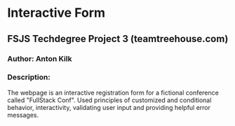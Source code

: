 # Interactive Form

## FSJS Techdegree Project 3 (teamtreehouse.com)

### Author: Anton Kilk

### Description:

The webpage is an interactive registration form for a fictional conference called "FullStack Conf". Used principles of customized and conditional behavior, interactivity, validating user input and providing helpful error messages.
